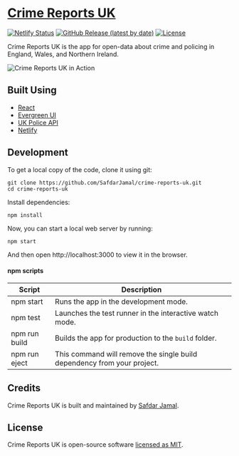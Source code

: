# [Crime Reports UK](https://cr-uk.netlify.app)

[![Netlify Status](https://api.netlify.com/api/v1/badges/744466fe-a9ac-4b36-a2f6-be5509cb0ff4/deploy-status)](https://app.netlify.com/sites/cr-uk/deploys)
[![GitHub Release (latest by date)](https://img.shields.io/github/v/release/SafdarJamal/crime-reports-uk)](https://github.com/SafdarJamal/crime-reports-uk/releases)
[![License](https://img.shields.io/github/license/SafdarJamal/crime-reports-uk)](https://github.com/SafdarJamal/crime-reports-uk/blob/master/LICENSE)

Crime Reports UK is the app for open-data about crime and policing in England, Wales, and Northern Ireland.

![Crime Reports UK in Action](https://user-images.githubusercontent.com/48409548/95696296-fb211400-0c53-11eb-9b6b-74ce4ab6dbc4.png)

## Built Using

- [React](http://reactjs.org)
- [Evergreen UI](https://evergreen.segment.com)
- [UK Police API](https://data.police.uk/docs/)
- [Netlify](https://www.netlify.com)

## Development

To get a local copy of the code, clone it using git:

```
git clone https://github.com/SafdarJamal/crime-reports-uk.git
cd crime-reports-uk
```

Install dependencies:

```
npm install
```

Now, you can start a local web server by running:

```
npm start
```

And then open http://localhost:3000 to view it in the browser.

#### npm scripts

| Script        | Description                                                             |
| ------------- | ----------------------------------------------------------------------- |
| npm start     | Runs the app in the development mode.                                   |
| npm test      | Launches the test runner in the interactive watch mode.                 |
| npm run build | Builds the app for production to the `build` folder.                    |
| npm run eject | This command will remove the single build dependency from your project. |

## Credits

Crime Reports UK is built and maintained by [Safdar Jamal](https://safdarjamal.github.io).

## License

Crime Reports UK is open-source software [licensed as MIT](https://github.com/SafdarJamal/crime-reports-uk/blob/master/LICENSE).
